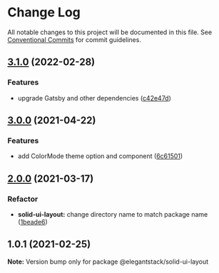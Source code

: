# Change Log

All notable changes to this project will be documented in this file.
See [Conventional Commits](https://conventionalcommits.org) for commit guidelines.

## [3.1.0](https://github.com/ElegantStack/gatsby-themes/compare/@elegantstack/solid-ui-layout@3.0.0...@elegantstack/solid-ui-layout@3.1.0) (2022-02-28)

### Features

- upgrade Gatsby and other dependencies ([c42e47d](https://github.com/ElegantStack/gatsby-themes/commit/c42e47d5aea6364d7671bf5f75fbed7cee431c73))

## [3.0.0](https://gitlab.com/alimoosavi15/gatsby-theme-flexiblog/compare/@elegantstack/solid-ui-layout@2.0.0...@elegantstack/solid-ui-layout@3.0.0) (2021-04-22)

### Features

- add ColorMode theme option and component ([6c61501](https://gitlab.com/alimoosavi15/gatsby-theme-flexiblog/commit/6c61501988b62bbe701d7adb77c7ab05c4722e6d))

## [2.0.0](https://gitlab.com/alimoosavi15/gatsby-theme-flexiblog/compare/@elegantstack/solid-ui-layout@1.0.1...@elegantstack/solid-ui-layout@2.0.0) (2021-03-17)

### Refactor

- **solid-ui-layout:** change directory name to match package name ([1beade6](https://gitlab.com/alimoosavi15/gatsby-theme-flexiblog/commit/1beade645444e708819fa14b02fb92b372920544))

## 1.0.1 (2021-02-25)

**Note:** Version bump only for package @elegantstack/solid-ui-layout
